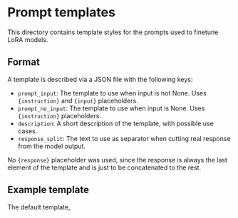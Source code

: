 # Prompt templates

This directory contains template styles for the prompts used to finetune LoRA models.

## Format

A template is described via a JSON file with the following keys:

- `prompt_input`: The template to use when input is not None. Uses `{instruction}` and `{input}` placeholders.
- `prompt_no_input`: The template to use when input is None. Uses `{instruction}` placeholders.
- `description`: A short description of the template, with possible use cases.
- `response_split`: The text to use as separator when cutting real response from the model output.

No `{response}` placeholder was used, since the response is always the last element of the template and is just to be concatenated to the rest.

## Example template

The default template,